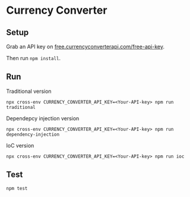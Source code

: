 # Currency Converter

## Setup

Grab an API key on [free.currencyconverterapi.com/free-api-key](https://free.currencyconverterapi.com/free-api-key).

Then run `npm install`.

## Run

Traditional version
```
npx cross-env CURRENCY_CONVERTER_API_KEY=<Your-API-key> npm run traditional
```

Dependepcy injection version
```
npx cross-env CURRENCY_CONVERTER_API_KEY=<Your-API-key> npm run dependency-injection
```

IoC version
```
npx cross-env CURRENCY_CONVERTER_API_KEY=<Your-API-key> npm run ioc
```

## Test

```
npm test
```